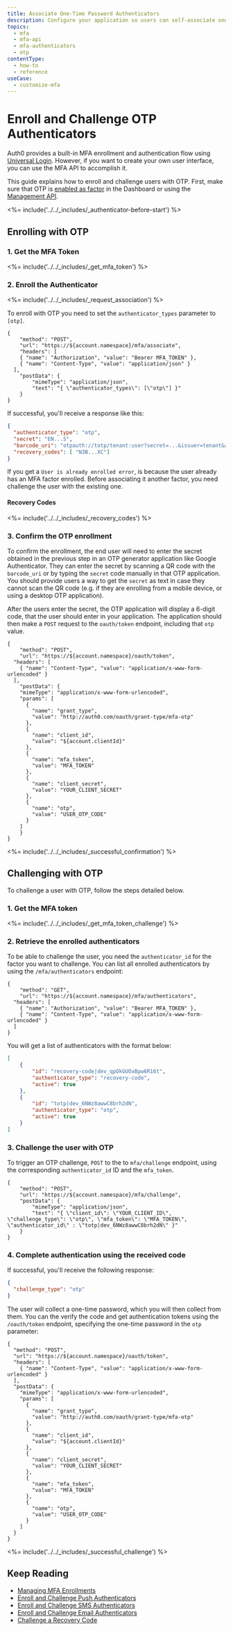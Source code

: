 ```yaml
---
title: Associate One-Time Password Authenticators
description: Configure your application so users can self-associate one-time password (OTP) authenticators.
topics:
  - mfa
  - mfa-api
  - mfa-authenticators
  - otp
contentType:
  - how-to
  - reference
useCase:
  - customize-mfa
---
```

# Enroll and Challenge OTP Authenticators

Auth0 provides a built-in MFA enrollment and authentication flow using [Universal Login](/universal-login). However, if you want to create your own user interface, you can use the MFA API to accomplish it. 

This guide explains how to enroll and challenge users with OTP. First, make sure that OTP is [enabled as factor](/mfa/guides/configure-otp) in the Dashboard or using the [Management API](/api/management/v2#!/Guardian/put_factors_by_name).

<%= include('../../_includes/_authenticator-before-start') %>

## Enrolling with OTP

### 1. Get the MFA Token

<%= include('../../_includes/_get_mfa_token') %>

### 2. Enroll the Authenticator 

<%= include('../../_includes/_request_association') %>

To enroll with OTP you need to set the `authenticator_types` parameter to `[otp]`.

```har
{
	"method": "POST",
	"url": "https://${account.namespace}/mfa/associate",
	"headers": [
    { "name": "Authorization", "value": "Bearer MFA_TOKEN" },
    { "name": "Content-Type", "value": "application/json" }
  ],
	"postData": {
		"mimeType": "application/json",
		"text": "{ \"authenticator_types\": [\"otp\"] }"
	}
}
```

If successful, you'll receive a response like this:

```json
{
  "authenticator_type": "otp",
  "secret": "EN...S",
  "barcode_uri": "otpauth://totp/tenant:user?secret=...&issuer=tenant&algorithm=SHA1&digits=6&period=30",
  "recovery_codes": [ "N3B...XC"]
}
```

If you get a `User is already enrolled error`, is because the user already has an MFA factor enrolled. Before associating it another factor, you need challenge the user with the existing one.

#### Recovery Codes

<%= include('../../_includes/_recovery_codes') %>

### 3. Confirm the OTP enrollment

To confirm the enrollment, the end user will need to enter the secret obtained in the previous step in an OTP generator application like Google Authenticator. They can enter the secret by scanning a QR code with the `barcode_uri` or by typing the `secret` code manually in that OTP application. You should provide users a way to get the `secret` as text in case they cannot scan the QR code (e.g. if they are enrolling from a mobile device, or using a desktop OTP application).

After the users enter the secret, the OTP application will display a 6-digit code, that the user should enter in your application. The application should then make a `POST` request to the `oauth/token` endpoint, including that `otp` value.

```har
{
	"method": "POST",
	"url": "https://${account.namespace}/oauth/token",
  "headers": [
    { "name": "Content-Type", "value": "application/x-www-form-urlencoded" }
  ],
	"postData": {
    "mimeType": "application/x-www-form-urlencoded",
    "params": [
      {
        "name": "grant_type",
        "value": "http://auth0.com/oauth/grant-type/mfa-otp"
      },
      {
        "name": "client_id",
        "value": "${account.clientId}"
      },
      {
        "name": "mfa_token",
        "value": "MFA_TOKEN"
      },
      {
        "name": "client_secret",
        "value": "YOUR_CLIENT_SECRET"
      },
      {
        "name": "otp",
        "value": "USER_OTP_CODE"
      }
    ]
	}
}
```

<%= include('../../_includes/_successful_confirmation') %>

## Challenging with OTP

To challenge a user with OTP, follow the steps detailed below.

### 1. Get the MFA token

<%= include('../../_includes/_get_mfa_token_challenge') %>

### 2. Retrieve the enrolled authenticators

To be able to challenge the user, you need the `authenticator_id` for the factor you want to challenge. You can list all enrolled authenticators by using the `/mfa/authenticators` endpoint:

```har
{
	"method": "GET",
	"url": "https://${account.namespace}/mfa/authenticators",
  "headers": [
    { "name": "Authorization", "value": "Bearer MFA_TOKEN" },
    { "name": "Content-Type", "value": "application/x-www-form-urlencoded" }
  ]
}
```

You will get a list of authenticators with the format below:

```json
[
    {
        "id": "recovery-code|dev_qpOkGUOxBpw6R16t",
        "authenticator_type": "recovery-code",
        "active": true
    },
    {
        "id": "totp|dev_6NWz8awwC8brh2dN",
        "authenticator_type": "otp",
        "active": true
    }
]
```

### 3. Challenge the user with OTP

To trigger an OTP challenge, `POST` to the to `mfa/challenge` endpoint, using the corresponding `authenticator_id` ID and the `mfa_token`. 

```har
{
	"method": "POST",
	"url": "https://${account.namespace}/mfa/challenge",
	"postData": {
		"mimeType": "application/json",
		"text": "{ \"client_id\": \"YOUR_CLIENT_ID\", \"challenge_type\": \"otp\", \"mfa_token\": \"MFA_TOKEN\", \"authenticator_id\" : \"totp|dev_6NWz8awwC8brh2dN\" }"
	}
}
```

### 4. Complete authentication using the received code

If successful, you'll receive the following response: 

```json
{
  "challenge_type": "otp"
}
```

The user will collect a one-time password, which you will then collect from them. You can the  verify the code and get authentication tokens using the `/oauth/token` endpoint, specifying the one-time password in the `otp` parameter:

```har
{
  "method": "POST",
  "url": "https://${account.namespace}/oauth/token",
  "headers": [
    { "name": "Content-Type", "value": "application/x-www-form-urlencoded" }
  ],
  "postData": {
    "mimeType": "application/x-www-form-urlencoded",
    "params": [
      {
        "name": "grant_type",
        "value": "http://auth0.com/oauth/grant-type/mfa-otp"
      },
      {
        "name": "client_id",
        "value": "${account.clientId}"
      },
      {
        "name": "client_secret",
        "value": "YOUR_CLIENT_SECRET"
      },
      {
        "name": "mfa_token",
        "value": "MFA_TOKEN"
      },
      {
        "name": "otp",
        "value": "USER_OTP_CODE"
      }
    ]
  }
}
```

<%= include('../../_includes/_successful_challenge') %>

## Keep Reading

* [Managing MFA Enrollments](/mfa/guides/mfa-api/manage)
* [Enroll and Challenge Push Authenticators](/mfa/guides/mfa-api/push)
* [Enroll and Challenge SMS Authenticators](/mfa/guides/mfa-api/sms)
* [Enroll and Challenge Email Authenticators](/mfa/guides/mfa-api/email)
* [Challenge a Recovery Code](/mfa/guides/mfa-api/recovery-code)
